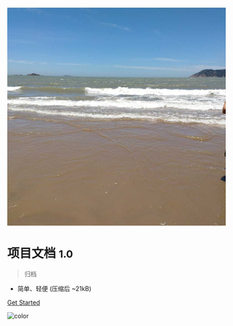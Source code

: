 <!-- _coverpage.md -->

![logo](/wechatAvatar.jpg ':size=50x50')

# 项目文档 <small>1.0</small>

> 归档

- 简单、轻便 (压缩后 ~21kB)


[Get Started](README)

![color](#f0f0f0)
